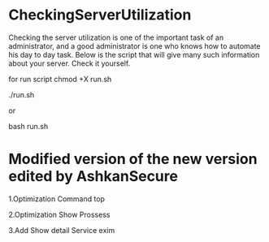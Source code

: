 # CheckingServerUtilization
Checking the server utilization is one of the important task of an administrator, and a good administrator is one who knows how to automate his day to day task. Below is the script that will give many such information about your server. Check it yourself.

for run script
chmod +X run.sh

./run.sh 

or

bash run.sh


# Modified version of the new version edited by AshkanSecure

1.Optimization Command top

2.Optimization Show Prossess

3.Add Show detail Service exim

